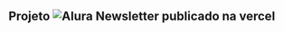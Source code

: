 ## Projeto ![Alura Newsletter](https://css-tailwind-alura-newsletter.vercel.app/) publicado na vercel
